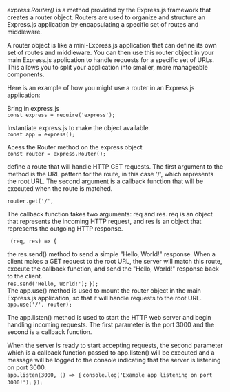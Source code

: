 _express.Router()_ is a method provided by the Express.js framework that creates a router object. Routers are used to organize and structure an Express.js application by encapsulating a specific set of routes and middleware.

A router object is like a mini-Express.js application that can define its own set of routes and middleware. You can then use this router object in your main Express.js application to handle requests for a specific set of URLs. This allows you to split your application into smaller, more manageable components.

Here is an example of how you might use a router in an Express.js application:  

Bring in express.js  
    `const express = require('express');` 

Instantiate express.js to make the object available.  
    `const app = express();`  

Acess the Router method on the express object  
    `const router = express.Router();`  

define a route that will handle HTTP GET requests. The first argument to the method is the URL pattern for the route, in this case '/', which represents the root URL. The second argument is a callback function that will be executed when the route is matched.  

    router.get('/',
    
The callback function takes two arguments: req and res. req is an object that represents the incoming HTTP request, and res is an object that represents the outgoing HTTP response.  

     (req, res) => {  

the res.send() method to send a simple "Hello, World!" response. When a client makes a GET request to the root URL, the server will match this route, execute the callback function, and send the "Hello, World!" response back to the client.  
      `res.send('Hello, World!');`
    `});`  
The app.use() method is used to mount the router object in the main Express.js application, so that it will handle requests to the root URL.  
    `app.use('/', router);`

The app.listen() method is used to start the HTTP web server and begin handling incoming requests. The first parameter is the port 3000 and the second is a callback function.  

When the server is ready to start accepting requests, the second parameter which is a callback function passed to app.listen() will be executed and a message will be logged to the console indicating that the server is listening on port 3000.  
    `app.listen(3000, () => {`
      `console.log('Example app listening on port 3000!');`
    `});`